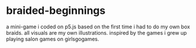# braided-beginnings
a mini-game i coded on p5.js based on the first time i had to do my own box braids. all visuals are my own illustrations. inspired by the games i grew up playing salon games on girlsgogames.
